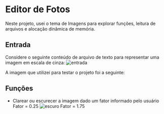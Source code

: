 # Editor de Fotos
Neste projeto, usei o tema de Imagens para explorar funções, leitura de arquivos e alocação dinâmica de memória. 

## Entrada
Considere o seguinte conteúdo de arquivo de texto para representar uma imagem em escala de cinza:
![entrada](https://user-images.githubusercontent.com/100383925/211177101-a411a9c2-7af7-48fe-88ab-f1442e23a8e3.jpg)

A imagem que utilizei para testar o projeto foi a seguinte:


## Funções
- Clarear ou escurecer a imagem dado um fator informado pelo usuário <br />
Fator = 0.25
![escuro](https://user-images.githubusercontent.com/100383925/211177168-1ad68849-b6f1-47cc-938a-218fd3c145d2.jpg)
Fator = 1.75
